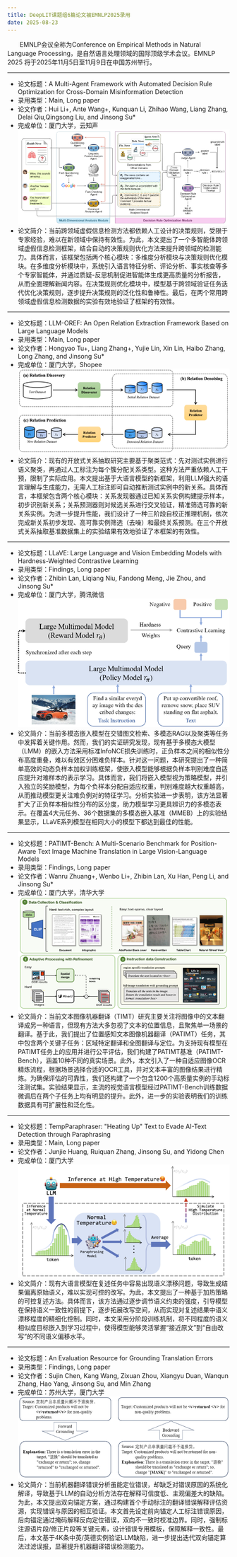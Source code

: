 ```yaml
---
title: DeepLIT课题组6篇论文被EMNLP2025录用
date: 2025-08-23
---
```

&emsp;&emsp;EMNLP会议全称为Conference on Empirical Methods in Natural Language Processing，是自然语言处理领域的国际顶级学术会议。‌EMNLP 2025 将于2025年11月5日至11月9日在中国苏州举行。
<!--more-->
- - -
- 论文标题：A Multi-Agent Framework with Automated Decision Rule Optimization for Cross-Domain Misinformation Detection
- 录用类型：Main, Long paper
- 论文作者：Hui Li+, Ante Wang+, Kunquan Li, Zhihao Wang, Liang Zhang, Delai Qiu,Qingsong Liu, and Jinsong Su*
- 完成单位：厦门大学，云知声
![](1.png)
- 论文简介：当前跨领域虚假信息检测方法都依赖人工设计的决策规则，受限于专家经验，难以在新领域中保持有效性。为此，本文提出了一个多智能体跨领域虚假信息检测框架，结合自动的决策规则优化方法来提升跨领域的检测能力。具体而言，该框架包括两个核心模块：多维度分析模块与决策规则优化模块。在多维度分析模块中，系统引入语言特征分析、评论分析、事实核查等多个专家智能体，并通过质疑-反思机制促进智能体生成更高质量的分析报告，从而全面理解新闻内容。在决策规则优化模块中，模型基于跨领域验证任务迭代优化决策规则，逐步提升决策规则的泛化性和鲁棒性。最后，在两个常用跨领域虚假信息检测数据的实验有效地验证了框架的有效性。
- - -
- 论文标题：LLM-OREF: An Open Relation Extraction Framework Based on Large Language Models
- 录用类型：Main, Long paper
- 论文作者：Hongyao Tu+, Liang Zhang+, Yujie Lin, Xin Lin, Haibo Zhang, Long Zhang, and Jinsong Su*
- 完成单位：厦门大学，Shopee
![](2.png)
- 论文简介：现有的开放式关系抽取研究主要基于聚类范式：先对测试实例进行语义聚类，再通过人工标注为每个簇分配关系类型。这种方法严重依赖人工干预，限制了实际应用。本文提出基于大语言模型的新框架，利用LLM强大的语言理解与生成能力，无需人工标注即可自动推断测试实例中的新关系。具体而言，本框架包含两个核心模块：关系发现器通过已知关系实例构建提示样本，初步识别新关系；关系预测器则对候选关系进行交叉验证，精准筛选可靠的新关系实例。为进一步提升性能，我们设计了一种三阶段自校正推理机制，依次完成新关系初步发现、高可靠实例筛选（去噪）和最终关系预测。在三个开放式关系抽取基准数据集上的实验结果有效地验证了本框架的有效性。
- - -
- 论文标题：LLaVE: Large Language and Vision Embedding Models with Hardness-Weighted Contrastive Learning
- 录用类型：Findings, Long paper
- 论文作者：Zhibin Lan, Liqiang Niu, Fandong Meng, Jie Zhou, and Jinsong Su*
- 完成单位：厦门大学，腾讯微信
![](3.png)
- 论文简介：当前多模态嵌入模型在交错图文检索、多模态RAG以及聚类等任务中发挥着关键作用。然而，我们的实证研究发现，现有基于多模态大模型（LMM）的嵌入方法采用标准InfoNCE损失训练时，正负样本之间的相似性分布高度重叠，难以有效区分困难负样本。针对这一问题，本研究提出了一种简单高效的动态负样本加权训练框架，使嵌入模型能够根据负样本判别难度自适应提升对难样本的表示学习。具体而言，我们将嵌入模型视为策略模型，并引入独立的奖励模型，为每个负样本分配自适应权重，判别难度越大权重越高，从而推动模型更关注难负例对的特征学习。分析实验进一步表明，该方法显著扩大了正负样本相似性分布的区分度，助力模型学习更具辨识力的多模态表示。在覆盖4大元任务、36个数据集的多模态嵌入基准（MMEB）上的实验结果显示，LLaVE系列模型在相同大小的模型下都达到最佳的性能。
- - -
- 论文标题：PATIMT-Bench: A Multi-Scenario Benchmark for Position-Aware Text Image Machine Translation in Large Vision-Language Models
- 录用类型：Findings, Long paper
- 论文作者：Wanru Zhuang+, Wenbo Li+, Zhibin Lan, Xu Han, Peng Li, and Jinsong Su*
- 完成单位：厦门大学，清华大学
![](4.png)
- 论文简介：当前文本图像机器翻译（TIMT）研究主要关注将图像中的文本翻译成另一种语言，但现有方法大多忽视了文本的位置信息，且聚焦单一场景的翻译。基于此，我们提出了位置感知文本图像机器翻译（PATIMT）任务，其中包含两个关键子任务：区域特定翻译和全图翻译与定位。为支持现有模型在PATIMT任务上的应用并进行公平评估，我们构建了PATIMT基准（PATIMT-Bench），涵盖10种不同的真实场景。此外，本文引入了一种自适应图像OCR精炼流程，根据场景选择合适的OCR工具，并对文本丰富的图像结果进行精炼。为确保评估的可靠性，我们还构建了一个包含1200个高质量实例的手动标注测试集。实验结果显示，主流的视觉语言模型经过PATIMT-Bench训练数据微调后在两个子任务上均有明显的提升。此外，进一步的实验表明我们的训练数据具有可扩展性和泛化性。
- - -
- 论文标题：TempParaphraser: "Heating Up" Text to Evade AI-Text Detection through Paraphrasing
- 录用类型：Main, Long paper
- 论文作者：Junjie Huang, Ruiquan Zhang, Jinsong Su, and Yidong Chen
- 完成单位：厦门大学
![](5.png)
- 论文简介：现有大语言模型在复述任务中容易出现语义漂移问题，导致生成结果偏离原始语义，难以实现可控的改写。为此，本文提出了一种基于加热策略的可控复述方法。具体而言，该方法通过逐步调节语义约束的强度，引导模型在保持语义一致性的前提下，逐步拓展改写空间，从而实现对复述结果中语义漂移程度的精细化控制。同时，本文采用分阶段训练机制，将不同程度的语义相似度目标嵌入到学习过程中，使得模型能够灵活掌握“接近原文”到“自由改写”的不同语义偏移水平。
- - -
- 论文标题：An Evaluation Resource for Grounding Translation Errors
- 录用类型：Findings, Long paper
- 论文作者：Sujin Chen, Kang Wang, Zixuan Zhou, Xiangyu Duan, Wanqun Zhang, Hao Yang, Jinsong Su, and Min Zhang
- 完成单位：苏州大学，厦门大学
![](6.png)
- 论文简介：当前机器翻译错误分析虽能定位错误，却​​缺乏对错误原因的系统化解译​​，导致基于LLM的自动分析方法存在解释可信度低、主观偏差大的缺陷。为此，本文提出​​双向锚定方案​​，通过构建首个手动标注的翻译错误解释评估资源，实现错误与原因的相互验证。本文首先设定前向锚定人工标注错误原因，后向锚定通过掩码解释反向定位错误，双向不一致时校准边界。同时，强制标注源语片段/修正片段等关键元素，设计错误专用模板，保障解释一致性。最后，本文基于4K条中英/英德实例验证LLM缺陷，进一步提出迭代双向锚定算法过滤误报，显著提升机器翻译错误检测能力。